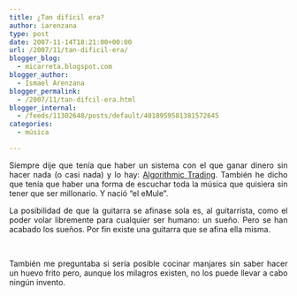 ```yaml
---
title: ¿Tan difícil era?
author: iarenzana
type: post
date: 2007-11-14T18:21:00+00:00
url: /2007/11/tan-dificil-era/
blogger_blog:
  - micarreta.blogspot.com
blogger_author:
  - Ismael Arenzana
blogger_permalink:
  - /2007/11/tan-difcil-era.html
blogger_internal:
  - /feeds/11302648/posts/default/4018959581381572645
categories:
  - música

---
```

<p style="text-align: justify;">
  <p style="text-align: justify;">
    Siempre dije que tenía que haber un sistema con el que ganar dinero sin hacer nada (o casi nada) y lo hay: <a href="http://en.wikipedia.org/wiki/Algorithmic_trading">Algorithmic Trading</a>. También he dicho que tenía que haber una forma de escuchar toda la música que quisiera sin tener que ser millonario. Y nació &#8220;el eMule&#8221;.
  </p>
  
  <p style="text-align: justify;">
    La posibilidad de que la guitarra se afinase sola es, al guitarrista, como el poder volar libremente para cualquier ser humano: un sueño. Pero se han acabado los sueños. Por fin existe una guitarra que se afina ella misma.
  </p>
  
  <div style="text-align: center;">
    <br />
  </div>
  
  <p style="text-align: justify;">
    También me preguntaba si sería posible cocinar manjares sin saber hacer un huevo frito pero, aunque los milagros existen, no los puede llevar a cabo ningún invento.
  </p>